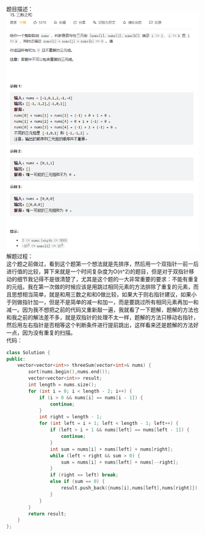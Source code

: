 题目描述：  
![image](/basical/array/image/image16.png)  
解题过程：  
这个题之前做过，看到这个题第一个想法就是先排序，然后用一个双指针一前一后进行值的比较，算下来就是一个时间复杂度为O(n^2)的题目，但是对于双指针移动的细节我记得不是很清楚了，尤其是这个题的一大非常重要的要求：不能有重复的元组。我在第一次做的时候应该是用跳过相同元素的方法排除了重复的元素，而且思想相当简单，就是和用三数之和和0做比较，如果大于则右指针建议，如果小于则做指针加一，但是不是简单的减一和加一，而是要跳过所有相同元素再加一和减一。因为我不想把之前的代码又重新敲一遍，我就看了一下题解，题解的方法也和我之前的解法差不多，就是双指针的处理不太一样，题解的方法只移动右指针，然后用左右指针是否相等这个判断条件进行提前跳出，这样看来还是题解的方法好一点，因为没有重复的扫描。  
代码：  
```cpp
class Solution {
public:
    vector<vector<int>> threeSum(vector<int>& nums) {
        sort(nums.begin(),nums.end());
        vector<vector<int>> result;
        int length = nums.size();
        for (int i = 0; i < length - 2; i++) {
            if (i > 0 && nums[i] == nums[i - 1]) {
                continue;
            }
            int right = length - 1;
            for (int left = i + 1; left < length - 1; left++) {
                if (left > i + 1 && nums[left] == nums[left - 1]) {
                    continue;
                }
                int sum = nums[i] + nums[left] + nums[right];
                while (left < right && sum > 0) {
                    sum = nums[i] + nums[left] + nums[--right];                    
                }
                if (right == left) break;
                else if (sum == 0) {
                    result.push_back({nums[i],nums[left],nums[right]});
                }
            }
        }
        return result;
    }
};
```
